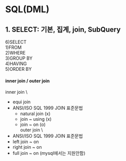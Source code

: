 # SQL(DML)
## 1. SELECT: 기본, 집계, join, SubQuery

 6)SELECT \
 1)FROM \
 2)WHERE \
 3)GROUP BY \
 4)HAVING \
 5)ORDER BY 

#### inner join / outer join
inner join \
 + equi join
 + ANSI/ISO SQL 1999 JOIN 표준문법
    - natural join (x)
    - join ~ using (x)
    - join ~ on (o) \
outer join \
 + ANSI/ISO SQL 1999 JOIN 표준문법
 + left join ~ on
 + right join ~ on
 + full join ~ on (mysql에서는 지원안함)

